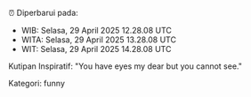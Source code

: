 ⏰ Diperbarui pada:
- WIB: Selasa, 29 April 2025 12.28.08 UTC
- WITA: Selasa, 29 April 2025 13.28.08 UTC
- WIT: Selasa, 29 April 2025 14.28.08 UTC

Kutipan Inspiratif:
"You have eyes my dear but you cannot see."


Kategori: funny

